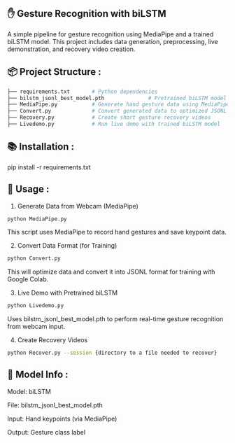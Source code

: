 ## ✋ Gesture Recognition with biLSTM
A simple pipeline for gesture recognition using MediaPipe and a trained biLSTM model. This project includes data generation, preprocessing, live demonstration, and recovery video creation.

## 📦 Project Structure :
```bash
├── requirements.txt       # Python dependencies
├── bilstm_jsonl_best_model.pth              # Pretrained biLSTM model
├── MediaPipe.py           # Generate hand gesture data using MediaPipe
├── Convert.py             # Convert generated data to optimized JSONL format
├── Recovery.py            # Create short gesture recovery videos
├── Livedemo.py            # Run live demo with trained biLSTM model
```
## 📚 Installation :
pip install -r requirements.txt

## 🚀 Usage :
1. Generate Data from Webcam (MediaPipe)
```bash
python MediaPipe.py
```
This script uses MediaPipe to record hand gestures and save keypoint data.

2. Convert Data Format (for Training)
```bash
python Convert.py
```
This will optimize data and convert it into JSONL format for training with Google Colab.

3. Live Demo with Pretrained biLSTM
```bash
python Livedemo.py
```
Uses bilstm_jsonl_best_model.pth to perform real-time gesture recognition from webcam input.

4. Create Recovery Videos
```bash
python Recover.py --session {directory to a file needed to recover}
```
## 🧠 Model Info :
Model: biLSTM

File: bilstm_jsonl_best_model.pth

Input: Hand keypoints (via MediaPipe)

Output: Gesture class label


